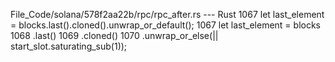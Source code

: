 File_Code/solana/578f2aa22b/rpc/rpc_after.rs --- Rust
1067         let last_element = blocks.last().cloned().unwrap_or_default();                                                                                  1067         let last_element = blocks
                                                                                                                                                             1068             .last()
                                                                                                                                                             1069             .cloned()
                                                                                                                                                             1070             .unwrap_or_else(|| start_slot.saturating_sub(1));

